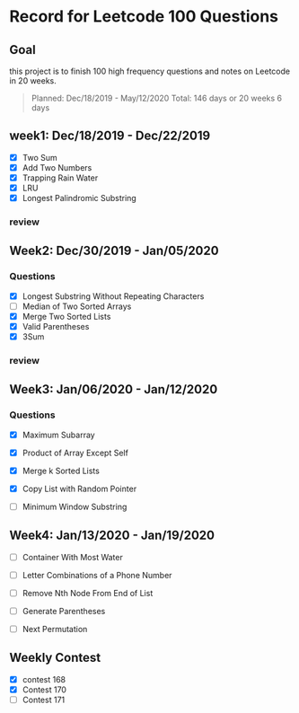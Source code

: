 # Record for Leetcode 100 Questions

## Goal

this project is to finish 100 high frequency questions and notes on Leetcode in 20 weeks. 
> Planned: Dec/18/2019 - May/12/2020
> Total: 146 days or 20 weeks 6 days

## week1: Dec/18/2019 - Dec/22/2019

- [X] Two Sum
- [X] Add Two Numbers
- [X] Trapping Rain Water  
- [X] LRU
- [X] Longest Palindromic Substring 

### review


## Week2: Dec/30/2019 - Jan/05/2020

### Questions
- [x] Longest Substring Without Repeating Characters 
- [ ] Median of Two Sorted Arrays
- [x] Merge Two Sorted Lists
- [x] Valid Parentheses  
- [x] 3Sum    

### review


## Week3: Jan/06/2020 - Jan/12/2020

### Questions

- [x] Maximum Subarray
- [x] Product of Array Except Self
- [x] Merge k Sorted Lists
- [x] Copy List with Random Pointer
- [ ] Minimum Window Substring  


## Week4: Jan/13/2020 - Jan/19/2020

- [ ] Container With Most Water
- [ ] Letter Combinations of a Phone Number
- [ ] Remove Nth Node From End of List
- [ ] Generate Parentheses
- [ ] Next Permutation 


## Weekly Contest

- [x] contest 168
- [x] Contest 170
- [ ] Contest 171